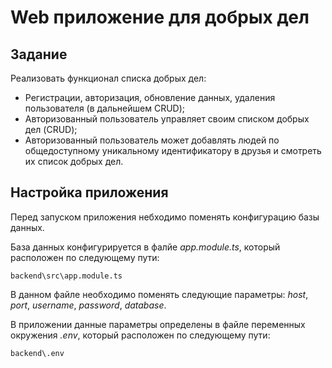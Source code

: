 # Web приложение для добрых дел

## Задание

Реализовать функционал списка добрых дел:
- Регистрации, авторизация, обновление данных, удаления 
пользователя (в дальнейшем CRUD); 
- Авторизованный пользователь управляет своим списком добрых 
дел (CRUD);
- Авторизованный пользователь может добавлять людей по общедоступному уникальному идентификатору в друзья и 
смотреть их список добрых дел.

## Настройка приложения

Перед запуском приложения небходимо поменять конфигурацию базы данных.

База данных конфигурируется в фалйе *app.module.ts*, который расположен по следующему пути:

```
backend\src\app.module.ts
```

В данном файле необходимо поменять следующие параметры:
*host*, *port*, *username*, *password*, *database*.

В приложении данные параметры определены в файле переменных окружения
*.env*, который расположен по следующему пути:

```
backend\.env
```
